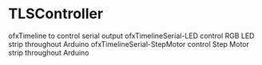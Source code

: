 TLSController
=============

ofxTimeline to control serial output
ofxTimelineSerial-LED control RGB LED strip throughout Arduino
ofxTimelineSerial-StepMotor control Step Motor strip throughout Arduino
